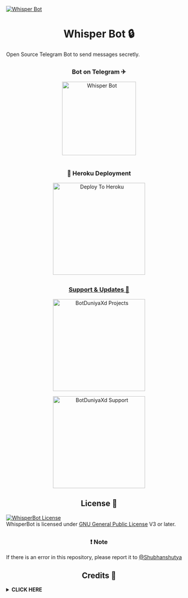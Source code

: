 [![Whisper Bot](https://telegra.ph/file/ca6cfc6471ea9401fc43c.jpg)](https://t.me/WhisperNRobot)

<h1 align="center">Whisper Bot 🔒</h1>

Open Source Telegram Bot to send messages secretly.

##

</details>

  <h3 align="center">Bot on Telegram ✈</h3>
  <p align="center"><a href="https://t.me/WhisperNRobot"><img src="https://img.shields.io/badge/Whisper%20Bot-yellow?style=for-the-badge&logo=telegram" alt="Whisper Bot" width="200""/></a>

#

  <h3 align="center">🚀 Heroku Deployment</h3>
  <p align="center"><a href="https://heroku.com/deploy?template=https://github.com/AMANTYA1/WhisperBot"><img src="https://img.shields.io/badge/Deploy%20To%20Heroku-blueviolet?style=for-the-badge&logo=heroku" alt="Deploy To Heroku" width="250""/</a>

##

  <h3 align="center">Support & Updates 🎑</h3>
  <p align="center"><a href="https://t.me/BotDuniyaXd"><img src="https://img.shields.io/badge/Join-Updates%20Channel-white.svg?style=for-the-badge&logo=Telegram" alt="BotDuniyaXd Projects" width="250""/></a> <p align="center"><a href="https://t.me/godzilla_chatting"><img src="https://img.shields.io/badge/Join-Support%20Group-white.svg?style=for-the-badge&logo=Telegram" alt="BotDuniyaXd Support" width="250""/></a>

##

</details>

<h2 align="center">License 🔱</h2>

[![WhisperBot License](https://www.gnu.org/graphics/gplv3-or-later.png)](LICENSE)   
WhisperBot is licensed under [GNU General Public License](https://www.gnu.org/licenses/agpl-3.0.en.html) V3 or later.

##

</details>

<h3 align="center">❗ Note</h3>

If there is an error in this repository, please report it to [@Shubhanshutya](https://t.me/Shubhanshutya)



</details>

<h2 align="center">Credits 👑</h2>

</details>

<details>
<summary><b> CLICK HERE </b></summary>
<br>

- [Null-Coder](https://github.com/Shubhanshutya) - Owner
- [Axel](https://github.com/AXELXDEV) - Dev
- [Zaid](https://github.com/ITZ-zaid) - Dev
- [AKKI](https://t.me/godfatherakki) - For Suggestions
- [Lonami](https://github.com/LonamiWebs) For [Telethon](https://github.com/LonamiWebs/Telethon)
